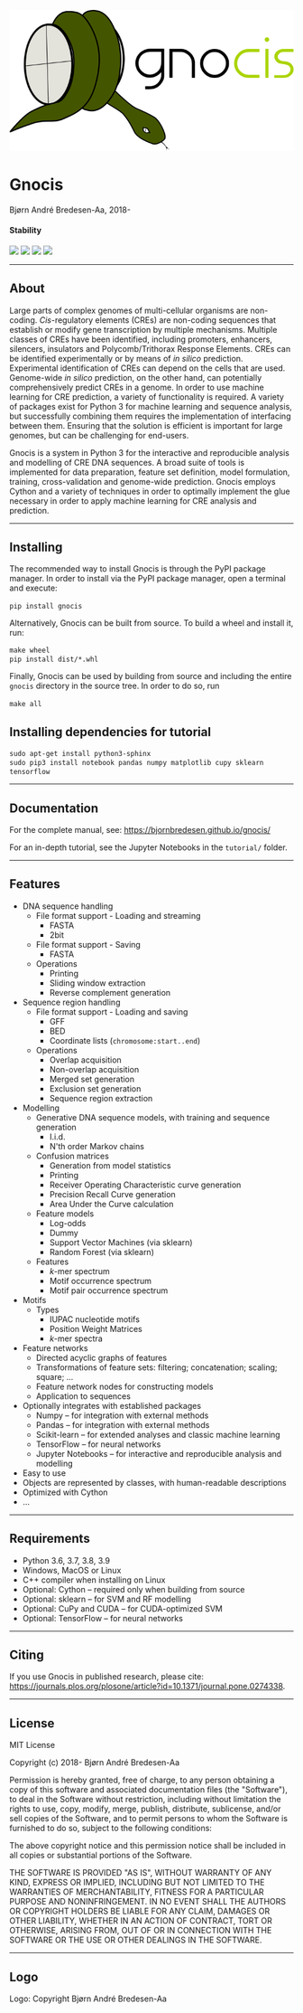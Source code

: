 
![Gnocis](https://github.com/bjornbredesen/gnocis/blob/e6098dc9333f198d1d8d071e7ff4f7eede5a66bf/markdown/gnocis.png "")

# Gnocis
Bjørn André Bredesen-Aa, 2018-

#### Stability

![](https://github.com/bjornbredesen/gnocis/workflows/Tests%20(Linux,%20single%20version%20of%20Python)/badge.svg)
![](https://github.com/bjornbredesen/gnocis/workflows/Tests%20(Windows,%20single%20version%20of%20Python)/badge.svg)
![](https://github.com/bjornbredesen/gnocis/workflows/Tests%20(MacOS,%20single%20version%20of%20Python)/badge.svg)
![](https://github.com/bjornbredesen/gnocis/workflows/Publish%20to%20PyPI/badge.svg)


----------------------------------------------------------------------

## About

Large parts of complex genomes of multi-cellular organisms are non-coding. *Cis*-regulatory elements (CREs) are non-coding sequences that establish or modify gene transcription by multiple mechanisms. Multiple classes of CREs have been identified, including promoters, enhancers, silencers, insulators and Polycomb/Trithorax Response Elements. CREs can be identified experimentally or by means of *in silico* prediction. Experimental identification of CREs can depend on the cells that are used. Genome-wide *in silico* prediction, on the other hand, can potentially comprehensively predict CREs in a genome. In order to use machine learning for CRE prediction, a variety of functionality is required. A variety of packages exist for Python 3 for machine learning and sequence analysis, but successfully combining them requires the implementation of interfacing between them. Ensuring that the solution is efficient is important for large genomes, but can be challenging for end-users.

Gnocis is a system in Python 3 for the interactive and reproducible analysis and modelling of CRE DNA sequences. A broad suite of tools is implemented for data preparation, feature set definition, model formulation, training, cross-validation and genome-wide prediction. Gnocis employs Cython and a variety of techniques in order to optimally implement the glue necessary in order to apply machine learning for CRE analysis and prediction.


----------------------------------------------------------------------

## Installing

The recommended way to install Gnocis is through the PyPI package manager. In order to install via the PyPI package manager, open a terminal and execute:

`pip install gnocis`


Alternatively, Gnocis can be built from source. To build a wheel and install it, run:

```
make wheel
pip install dist/*.whl
```

Finally, Gnocis can be used by building from source and including the entire `gnocis` directory in the source tree. In order to do so, run

`make all`


## Installing dependencies for tutorial

```
sudo apt-get install python3-sphinx
sudo pip3 install notebook pandas numpy matplotlib cupy sklearn tensorflow
```


----------------------------------------------------------------------

## Documentation

For the complete manual, see: https://bjornbredesen.github.io/gnocis/

For an in-depth tutorial, see the Jupyter Notebooks in the `tutorial/` folder.


----------------------------------------------------------------------

## Features

 * DNA sequence handling
     * File format support - Loading and streaming
        - FASTA
        - 2bit
     * File format support - Saving
        - FASTA
     * Operations
        - Printing
        - Sliding window extraction
        - Reverse complement generation
 * Sequence region handling
     * File format support - Loading and saving
        - GFF
        - BED
        - Coordinate lists (`chromosome:start..end`)
     * Operations
        - Overlap acquisition
        - Non-overlap acquisition
        - Merged set generation
        - Exclusion set generation
        - Sequence region extraction
 * Modelling
     * Generative DNA sequence models, with training and sequence generation
        - I.i.d.
        - N'th order Markov chains
     * Confusion matrices
        - Generation from model statistics
        - Printing
        - Receiver Operating Characteristic curve generation
        - Precision Recall Curve generation
        - Area Under the Curve calculation
     * Feature models
        - Log-odds
        - Dummy
        - Support Vector Machines (via sklearn)
        - Random Forest (via sklearn)
     * Features
        - *k*-mer spectrum
        - Motif occurrence spectrum
        - Motif pair occurrence spectrum
 * Motifs
     * Types
        - IUPAC nucleotide motifs
        - Position Weight Matrices
        - *k*-mer spectra
 * Feature networks
    * Directed acyclic graphs of features
    * Transformations of feature sets: filtering; concatenation; scaling; square; ...
    * Feature network nodes for constructing models
    * Application to sequences
 * Optionally integrates with established packages
    * Numpy – for integration with external methods
    * Pandas – for integration with external methods
    * Scikit-learn – for extended analyses and classic machine learning
    * TensorFlow – for neural networks
    * Jupyter Notebooks – for interactive and reproducible analysis and modelling
 * Easy to use
 * Objects are represented by classes, with human-readable descriptions
 * Optimized with Cython
 * ...


-------------------------------------------------

## Requirements

 * Python 3.6, 3.7, 3.8, 3.9
 * Windows, MacOS or Linux
 * C++ compiler when installing on Linux
 * Optional: Cython – required only when building from source
 * Optional: sklearn – for SVM and RF modelling
 * Optional: CuPy and CUDA – for CUDA-optimized SVM
 * Optional: TensorFlow – for neural networks


-------------------------------------------------

## Citing
If you use Gnocis in published research, please cite: https://journals.plos.org/plosone/article?id=10.1371/journal.pone.0274338.


----------------------------------------------------------------------

## License

MIT License

Copyright (c) 2018- Bjørn André Bredesen-Aa

Permission is hereby granted, free of charge, to any person obtaining a copy
of this software and associated documentation files (the "Software"), to deal
in the Software without restriction, including without limitation the rights
to use, copy, modify, merge, publish, distribute, sublicense, and/or sell
copies of the Software, and to permit persons to whom the Software is
furnished to do so, subject to the following conditions:

The above copyright notice and this permission notice shall be included in all
copies or substantial portions of the Software.

THE SOFTWARE IS PROVIDED "AS IS", WITHOUT WARRANTY OF ANY KIND, EXPRESS OR
IMPLIED, INCLUDING BUT NOT LIMITED TO THE WARRANTIES OF MERCHANTABILITY,
FITNESS FOR A PARTICULAR PURPOSE AND NONINFRINGEMENT. IN NO EVENT SHALL THE
AUTHORS OR COPYRIGHT HOLDERS BE LIABLE FOR ANY CLAIM, DAMAGES OR OTHER
LIABILITY, WHETHER IN AN ACTION OF CONTRACT, TORT OR OTHERWISE, ARISING FROM,
OUT OF OR IN CONNECTION WITH THE SOFTWARE OR THE USE OR OTHER DEALINGS IN THE
SOFTWARE.

----------------------------------------------------------------------

## Logo

Logo: Copyright Bjørn André Bredesen-Aa


